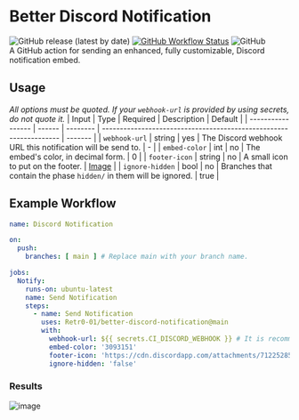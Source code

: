 # Better Discord Notification 
![GitHub release (latest by date)](https://img.shields.io/github/v/release/Retr0-01/better-discord-notification?style=flat-square)
[![GitHub Workflow Status](https://img.shields.io/github/actions/workflow/status/Retr0-01/better-discord-notification/test-notification.yml?branch=main&label=test%20workflow&style=flat-square)](https://github.com/Retr0-01/better-discord-notification/actions/workflows/discord-notification.yml)
![GitHub](https://img.shields.io/github/license/Retr0-01/better-discord-notification?style=flat-square)  
A GitHub action for sending an enhanced, fully customizable, Discord notification embed.

## Usage
*All options must be quoted. If your `webhook-url` is provided by using secrets, do not quote it.*
| Input             | Type   | Required | Description                                                        | Default |
| ----------------- | ------ | -------- | ------------------------------------------------------------------ | ------- |
| ``webhook-url``   | string | yes      | The Discord webhook URL this notification will be send to.         | -       |
| ``embed-color``   | int    | no       | The embed's color, in decimal form.                                | 0       |
| ``footer-icon``   | string | no       | A small icon to put on the footer.                                 | [Image](https://github.githubassets.com/images/modules/logos_page/GitHub-Mark.png) |
| ``ignore-hidden`` | bool   | no       | Branches that contain the phase `hidden/` in them will be ignored. | true    |

## Example Workflow
```yml
name: Discord Notification

on:
  push:
    branches: [ main ] # Replace main with your branch name.

jobs:
  Notify:
    runs-on: ubuntu-latest
    name: Send Notification
    steps:
      - name: Send Notification
        uses: Retr0-01/better-discord-notification@main
        with:
          webhook-url: ${{ secrets.CI_DISCORD_WEBHOOK }} # It is recommended to store your webhooks using actions secrets
          embed-color: '3093151'
          footer-icon: 'https://cdn.discordapp.com/attachments/712252851283296260/961953852897255454/706526933973860412.png'
          ignore-hidden: 'false'
```

### Results
![image](https://user-images.githubusercontent.com/61121754/162499543-01ecfe49-8d3b-4291-8504-6d07cf8370f5.png)


